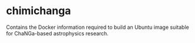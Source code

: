 # chimichanga
Contains the Docker information required to build an Ubuntu image suitable for ChaNGa-based astrophysics research.

